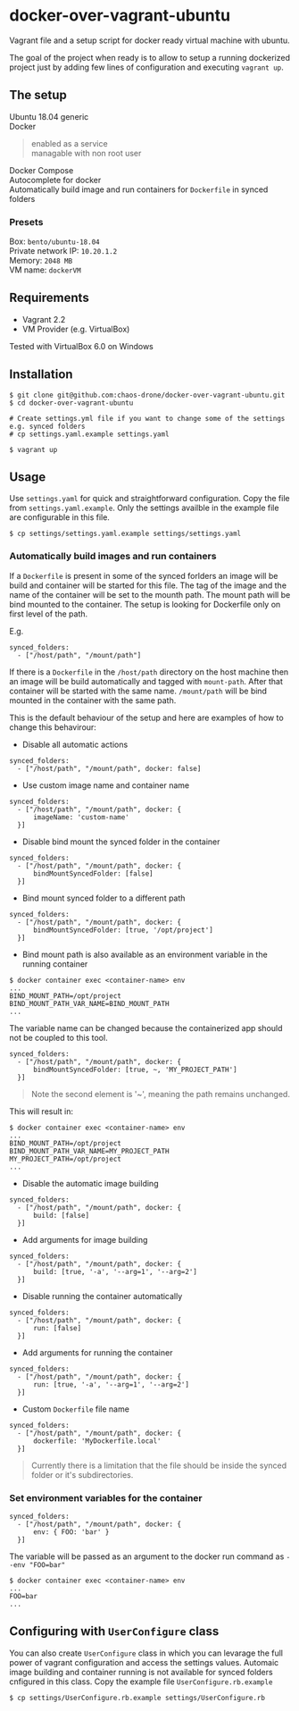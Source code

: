 # docker-over-vagrant-ubuntu
Vagrant file and a setup script for docker ready virtual machine with ubuntu.

The goal of the project when ready is to allow to setup a running dockerized project just by adding few lines of configuration and executing `vagrant up`.

## The setup
Ubuntu 18.04 generic  
Docker  
>enabled as a service  
>managable with non root user  

Docker Compose  
Autocomplete for docker  
Automatically build image and run containers for `Dockerfile` in synced folders

### Presets

Box: `bento/ubuntu-18.04`  
Private network IP: `10.20.1.2`  
Memory: `2048 MB`  
VM name: `dockerVM`  

## Requirements
* Vagrant 2.2
* VM Provider (e.g. VirtualBox)

Tested with VirtualBox 6.0 on Windows

## Installation

```
$ git clone git@github.com:chaos-drone/docker-over-vagrant-ubuntu.git
$ cd docker-over-vagrant-ubuntu

# Create settings.yml file if you want to change some of the settings e.g. synced folders
# cp settings.yaml.example settings.yaml

$ vagrant up
```

## Usage

Use `settings.yaml` for quick and straightforward configuration. Copy the file from `settings.yaml.example`. Only the settings availble in the example file are configurable in this file.

`$ cp settings/settings.yaml.example settings/settings.yaml`

### Automatically build images and run containers

If a `Dockerfile` is present in some of the synced forlders an image will be build and container will be started for this file. The tag of the image and the name of the container will be set to the mounth path. The mount path will be bind mounted to the container. The setup is looking for Dockerfile only on first level of the path.

E.g. 

```
synced_folders:
  - ["/host/path", "/mount/path"]
```

If there is a `Dockerfile` in the `/host/path` directory on the host machine then  an image will be build automatically and tagged with `mount-path`. After that container will be started with the same name. `/mount/path` will be bind mounted in the container with the same path.

This is the default behaviour of the setup and here are examples of how to change this behavirour:

* Disable all automatic actions

```
synced_folders:
  - ["/host/path", "/mount/path", docker: false]
```


* Use custom image name and container name

```
synced_folders:
  - ["/host/path", "/mount/path", docker: {
      imageName: 'custom-name'
  }]
```

* Disable bind mount the synced folder in the container

```
synced_folders:
  - ["/host/path", "/mount/path", docker: {
      bindMountSyncedFolder: [false]
  }]
```

* Bind mount synced folder to a different path

```
synced_folders:
  - ["/host/path", "/mount/path", docker: {
      bindMountSyncedFolder: [true, '/opt/project']
  }]
```

* Bind mount path is also available as an environment variable in the running container

```
$ docker container exec <container-name> env
...
BIND_MOUNT_PATH=/opt/project
BIND_MOUNT_PATH_VAR_NAME=BIND_MOUNT_PATH
...
```

The variable name can be changed because the containerized app should not be coupled to this tool.

```
synced_folders:
  - ["/host/path", "/mount/path", docker: {
      bindMountSyncedFolder: [true, ~, 'MY_PROJECT_PATH']
  }]
```

> Note the second element is '~', meaning the path remains unchanged.

This will result in:
```
$ docker container exec <container-name> env
...
BIND_MOUNT_PATH=/opt/project
BIND_MOUNT_PATH_VAR_NAME=MY_PROJECT_PATH
MY_PROJECT_PATH=/opt/project
...
```

* Disable the automatic image building

```
synced_folders:
  - ["/host/path", "/mount/path", docker: {
      build: [false]
  }]
```

* Add arguments for image building

```
synced_folders:
  - ["/host/path", "/mount/path", docker: {
      build: [true, '-a', '--arg=1', '--arg=2']
  }]
```

* Disable running the container automatically

```
synced_folders:
  - ["/host/path", "/mount/path", docker: {
      run: [false]
  }]
```

* Add arguments for running the container

```
synced_folders:
  - ["/host/path", "/mount/path", docker: {
      run: [true, '-a', '--arg=1', '--arg=2']
  }]
```

* Custom `Dockerfile` file name

```
synced_folders:
  - ["/host/path", "/mount/path", docker: {
      dockerfile: 'MyDockerfile.local'
  }]
```

> Currently there is a limitation that the file should be inside the synced folder or it's subdirectories. 

### Set environment variables for the container

```
synced_folders:
  - ["/host/path", "/mount/path", docker: {
      env: { FOO: 'bar' }
  }]
```

The variable will be passed as an argument to the docker run command as `--env "FOO=bar"`

```
$ docker container exec <container-name> env
...
FOO=bar
...
```

## Configuring with `UserConfigure` class

You can also create `UserConfigure` class in which you can levarage the full power of vagrant configuration and access the settings values. Automaic image building and container running is not available for synced folders cnfigured in this class. Copy the example file `UserConfigure.rb.example`

`$ cp settings/UserConfigure.rb.example settings/UserConfigure.rb`
